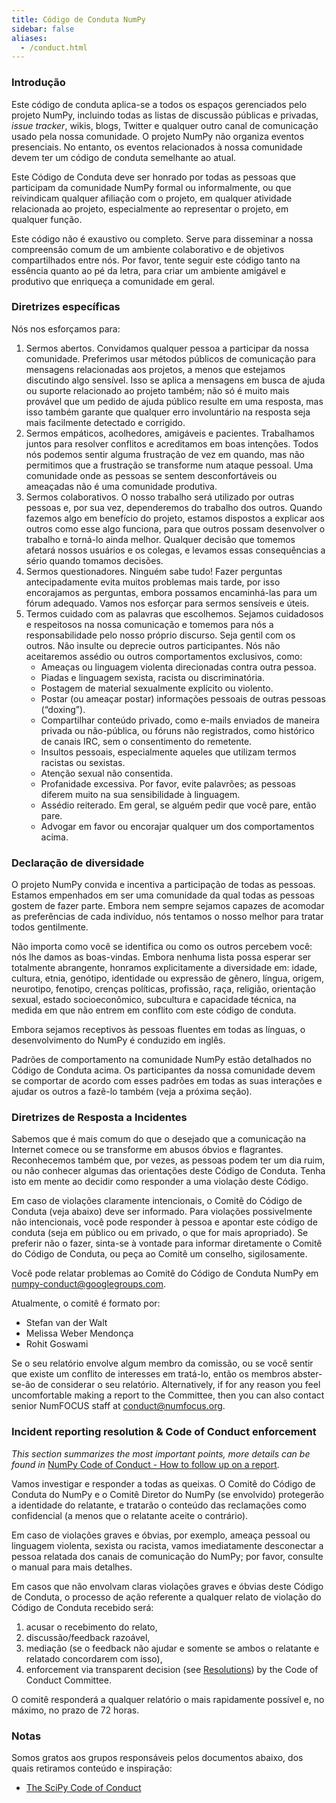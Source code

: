 ```yaml
---
title: Código de Conduta NumPy
sidebar: false
aliases:
  - /conduct.html
---
```


### Introdução

Este código de conduta aplica-se a todos os espaços gerenciados pelo projeto NumPy, incluindo todas as listas de discussão públicas e privadas, <em x-id="3">issue tracker</em>, wikis, blogs, Twitter e qualquer outro canal de comunicação usado pela nossa comunidade. O projeto NumPy não organiza eventos presenciais. No entanto, os eventos relacionados à nossa comunidade devem ter um código de conduta semelhante ao atual.

Este Código de Conduta deve ser honrado por todas as pessoas que participam da comunidade NumPy formal ou informalmente, ou que reivindicam qualquer afiliação com o projeto, em qualquer atividade relacionada ao projeto, especialmente ao representar o projeto, em qualquer função.

Este código não é exaustivo ou completo. Serve para disseminar a nossa compreensão comum de um ambiente colaborativo e de objetivos compartilhados entre nós. Por favor, tente seguir este código tanto na essência quanto ao pé da letra, para criar um ambiente amigável e produtivo que enriqueça a comunidade em geral.

### Diretrizes específicas

Nós nos esforçamos para:

1. Sermos abertos. Convidamos qualquer pessoa a participar da nossa comunidade. Preferimos usar métodos públicos de comunicação para mensagens relacionadas aos projetos, a menos que estejamos discutindo algo sensível. Isso se aplica a mensagens em busca de ajuda ou suporte relacionado ao projeto também; não só é muito mais provável que um pedido de ajuda público resulte em uma resposta, mas isso também garante que qualquer erro involuntário na resposta seja mais facilmente detectado e corrigido.
2. Sermos empáticos, acolhedores, amigáveis e pacientes. Trabalhamos juntos para resolver conflitos e acreditamos em boas intenções. Todos nós podemos sentir alguma frustração de vez em quando, mas não permitimos que a frustração se transforme num ataque pessoal. Uma comunidade onde as pessoas se sentem desconfortáveis ou ameaçadas não é uma comunidade produtiva.
3. Sermos colaborativos. O nosso trabalho será utilizado por outras pessoas e, por sua vez, dependeremos do trabalho dos outros. Quando fazemos algo em benefício do projeto, estamos dispostos a explicar aos outros como esse algo funciona, para que outros possam desenvolver o trabalho e torná-lo ainda melhor. Qualquer decisão que tomemos afetará nossos usuários e os colegas, e levamos essas consequências a sério quando tomamos decisões.
4. Sermos questionadores. Ninguém sabe tudo! Fazer perguntas antecipadamente evita muitos problemas mais tarde, por isso encorajamos as perguntas, embora possamos encaminhá-las para um fórum adequado. Vamos nos esforçar para sermos sensíveis e úteis.
5. Termos cuidado com as palavras que escolhemos. Sejamos cuidadosos e respeitosos na nossa comunicação e tomemos para nós a responsabilidade pelo nosso próprio discurso. Seja gentil com os outros. Não insulte ou deprecie outros participantes. Nós não aceitaremos assédio ou outros comportamentos exclusivos, como:
   - Ameaças ou linguagem violenta direcionadas contra outra pessoa.
   - Piadas e linguagem sexista, racista ou discriminatória.
   - Postagem de material sexualmente explícito ou violento.
   - Postar (ou ameaçar postar) informações pessoais de outras pessoas (“doxing”).
   - Compartilhar conteúdo privado, como e-mails enviados de maneira privada ou não-pública, ou fóruns não registrados, como histórico de canais IRC, sem o consentimento do remetente.
   - Insultos pessoais, especialmente aqueles que utilizam termos racistas ou sexistas.
   - Atenção sexual não consentida.
   - Profanidade excessiva. Por favor, evite palavrões; as pessoas diferem muito na sua sensibilidade à linguagem.
   - Assédio reiterado. Em geral, se alguém pedir que você pare, então pare.
   - Advogar em favor ou encorajar qualquer um dos comportamentos acima.

### Declaração de diversidade

O projeto NumPy convida e incentiva a participação de todas as pessoas. Estamos empenhados em ser uma comunidade da qual todas as pessoas gostem de fazer parte. Embora nem sempre sejamos capazes de acomodar as preferências de cada indivíduo, nós tentamos o nosso melhor para tratar todos gentilmente.

Não importa como você se identifica ou como os outros percebem você: nós lhe damos as boas-vindas. Embora nenhuma lista possa esperar ser totalmente abrangente, honramos explicitamente a diversidade em: idade, cultura, etnia, genótipo, identidade ou expressão de gênero, língua, origem, neurotipo, fenotipo, crenças políticas, profissão, raça, religião, orientação sexual, estado socioeconômico, subcultura e capacidade técnica, na medida em que não entrem em conflito com este código de conduta.

Embora sejamos receptivos às pessoas fluentes em todas as línguas, o desenvolvimento do NumPy é conduzido em inglês.

Padrões de comportamento na comunidade NumPy estão detalhados no Código de Conduta acima. Os participantes da nossa comunidade devem se comportar de acordo com esses padrões em todas as suas interações e ajudar os outros a fazê-lo também (veja a próxima seção).

### Diretrizes de Resposta a Incidentes

Sabemos que é mais comum do que o desejado que a comunicação na Internet comece ou se transforme em abusos óbvios e flagrantes. Reconhecemos também que, por vezes, as pessoas podem ter um dia ruim, ou não conhecer algumas das orientações deste Código de Conduta. Tenha isto em mente ao decidir como responder a uma violação deste Código.

Em caso de violações claramente intencionais, o Comitê do Código de Conduta (veja abaixo) deve ser informado. Para violações possivelmente não intencionais, você pode responder à pessoa e apontar este código de conduta (seja em público ou em privado, o que for mais apropriado). Se preferir não o fazer, sinta-se à vontade para informar diretamente o Comitê do Código de Conduta, ou peça ao Comitê um conselho, sigilosamente.

Você pode relatar problemas ao Comitê do Código de Conduta NumPy em numpy-conduct@googlegroups.com.

Atualmente, o comitê é formato por:

- Stefan van der Walt
- Melissa Weber Mendonça
- Rohit Goswami

Se o seu relatório envolve algum membro da comissão, ou se você sentir que existe um conflito de interesses em tratá-lo, então os membros abster-se-ão de considerar o seu relatório. Alternatively, if for any reason you feel uncomfortable making a report to the Committee, then you can also contact senior NumFOCUS staff at [conduct@numfocus.org](https://numfocus.org/code-of-conduct#persons-responsible).

### Incident reporting resolution & Code of Conduct enforcement

_This section summarizes the most important points, more details can be found in_ [NumPy Code of Conduct - How to follow up on a report](report-handling-manual).

Vamos investigar e responder a todas as queixas. O Comitê do Código de Conduta do NumPy e o Comitê Diretor do NumPy (se envolvido) protegerão a identidade do relatante, e tratarão o conteúdo das reclamações como confidencial (a menos que o relatante aceite o contrário).

Em caso de violações graves e óbvias, por exemplo, ameaça pessoal ou linguagem violenta, sexista ou racista, vamos imediatamente desconectar a pessoa relatada dos canais de comunicação do NumPy; por favor, consulte o manual para mais detalhes.

Em casos que não envolvam claras violações graves e óbvias deste Código de Conduta, o processo de ação referente a qualquer relato de violação do Código de Conduta recebido será:

1. acusar o recebimento do relato,
2. discussão/feedback razoável,
3. mediação (se o feedback não ajudar e somente se ambos o relatante e relatado concordarem com isso),
4. enforcement via transparent decision (see [Resolutions](report-handling-manual/#resolutions)) by the Code of Conduct Committee.

O comitê responderá a qualquer relatório o mais rapidamente possível e, no máximo, no prazo de 72 horas.

### Notas

Somos gratos aos grupos responsáveis pelos documentos abaixo, dos quais retiramos conteúdo e inspiração:

- [The SciPy Code of Conduct](https://docs.scipy.org/doc/scipy/dev/conduct/code_of_conduct.html)
